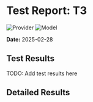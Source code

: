 # Test Report: T3
![Provider](https://img.shields.io/badge/provider-genai-brightgreen) ![Model](https://img.shields.io/badge/model-gemini--2.0--flash-blue)

**Date:** 2025-02-28
## Test Results
TODO: Add test results here

## Detailed Results


